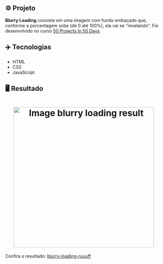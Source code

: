 ## ⚙️ Projeto
**Blurry Loading** consiste em uma imagem com fundo embaçado que, conforme a porcentagem sobe (de 0 até 100%), ela vai se "revelando". Foi desenvolvido no curso <a href="https://www.udemy.com/share/103Pv2AEcYdFxQQXUH">50 Projects In 50 Days</a>.

## ✈️ Tecnologias
- HTML
- CSS
- JavaScript

## 🖥️ Resultado
<h1 align="center">
  <img alt="Image blurry loading result" src="https://i.imgur.com/OOcI2WA.png" width="450px"> 
</h1>
Confira o resultado: <a href="https://blurry-loading-ruuuff.netlify.app">blurry-loading-ruuuff</a>